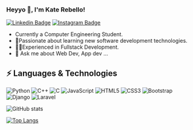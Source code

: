 ### Heyyo 👋, I'm Kate Rebello! 
[![Linkedin Badge](https://img.shields.io/badge/-LinkedIn-0e76a8?style=flat-square&logo=Linkedin&logoColor=white)](www.linkedin.com/in/kate-rebello-a38235194)
[![Instagram Badge](https://img.shields.io/badge/-Instagram-e4405f?style=flat-square&logo=Instagram&logoColor=white)](https://www.instagram.com/kate_rebello__/)

<!-- [![Website Badge](https://img.shields.io/badge/Website-3b5998?style=flat-square&logo=google-chrome&logoColor=white)]() -->

<!-- **katerebello/katerebello** is a ✨ _special_ ✨ repository because its `README.md` (this file) appears on your GitHub profile. -->

<!-- Here are some ideas to get you started: -->

<!-- - 🔭 I’m currently working on ... -->
- Currently a  Computer Engineering Student.
- 🚀Passionate about learning new software development technologies.
- 👨‍💻Experienced in Fullstack Development.
- 💬 Ask me about Web Dev, App dev ...
<!-- - 👯 I’m looking to collaborate on ...
- 🤔 I’m looking for help with ...
- 📫 How to reach me: ... -->
<!-- - 😄 Pronouns: ... -->
<!-- - ⚡ Fun fact: ... -->

## ⚡ Languages & Technologies

![Python](https://img.shields.io/badge/-Python-black?style=flat-clrcle&logo=Python)
![C++](https://img.shields.io/badge/-C++-black?style=flat-circle&logo=c)
![C](https://img.shields.io/badge/-C-black?style=flat-circle&logo=c)
![JavaScript](https://img.shields.io/badge/-JavaScript-black?style=flat-circle&logo=javascript)
![HTML5](https://img.shields.io/badge/-HTML5-black?style=flat-square&logo=html5)
![CSS3](https://img.shields.io/badge/-CSS3-black?style=flat-square&logo=css3)
![Bootstrap](https://img.shields.io/badge/-Bootstrap-black?style=flat-square&logo=bootstrap)
![Django](https://img.shields.io/badge/-Django-black?style=flat-clrcle&logo=Django)
![Laravel](https://img.shields.io/badge/-Laravel-black?style=flat-clrcle&logo=Laravel)

<!-- ![Java](https://img.shields.io/badge/-java-E34A86?style=flat-circle&logo=java) -->


<!-- githubstats -->
![GitHub stats](https://github-readme-stats.vercel.app/api?username=katerebello&show_icons=true&theme=radical)

[![Top Langs](https://github-readme-stats.vercel.app/api/top-langs/?username=katerebello&layout=compact&theme=gradient)](https://github.com/katerebello/github-readme-stats)



<!-- [![willianrod's wakatime stats](https://github-readme-stats.vercel.app/api/wakatime?username=katerebello)](https://github.com/anuraghazra/github-readme-stats) -->
